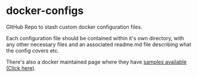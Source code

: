 # docker-configs
GItHub Repo to stash custom docker configuration files.

Each configuration file should be contained within it's own directory, with any other necessary files and an associated readme.md file describing what the config covers etc.

There's also a docker maintained page where they have [samples available (Click here)](https://docs.docker.com/samples/).
